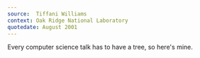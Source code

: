 ```yaml
---
source:  Tiffani Williams
context: Oak Ridge National Laboratory
quotedate: August 2001
---
```

Every computer science talk has to have a tree, so here's mine.
